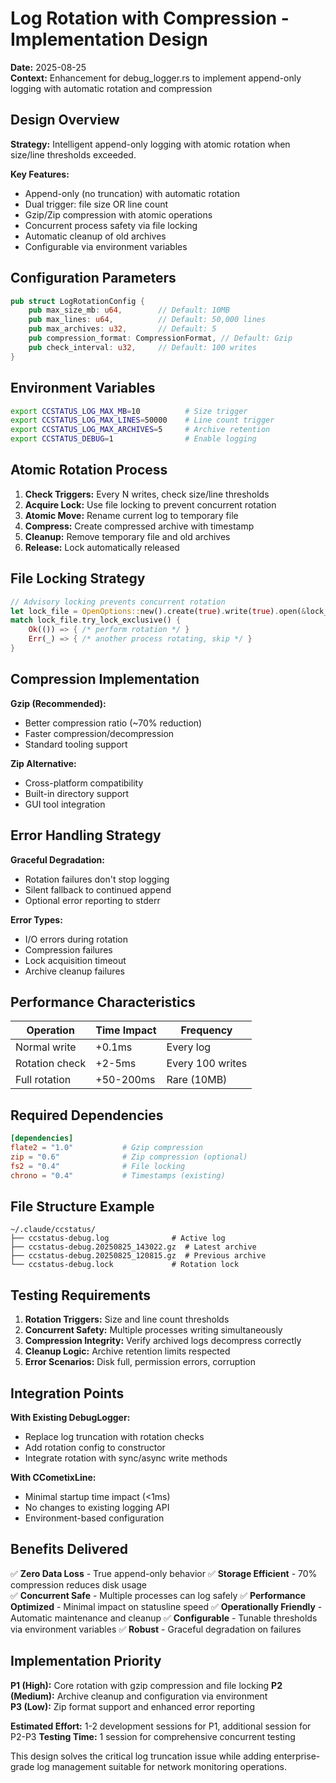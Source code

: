 # Log Rotation with Compression - Implementation Design

**Date:** 2025-08-25  
**Context:** Enhancement for debug_logger.rs to implement append-only logging with automatic rotation and compression

## Design Overview

**Strategy:** Intelligent append-only logging with atomic rotation when size/line thresholds exceeded.

**Key Features:**
- Append-only (no truncation) with automatic rotation
- Dual trigger: file size OR line count
- Gzip/Zip compression with atomic operations
- Concurrent process safety via file locking
- Automatic cleanup of old archives
- Configurable via environment variables

## Configuration Parameters

```rust
pub struct LogRotationConfig {
    pub max_size_mb: u64,        // Default: 10MB
    pub max_lines: u64,          // Default: 50,000 lines
    pub max_archives: u32,       // Default: 5
    pub compression_format: CompressionFormat, // Default: Gzip
    pub check_interval: u32,     // Default: 100 writes
}
```

## Environment Variables

```bash
export CCSTATUS_LOG_MAX_MB=10          # Size trigger
export CCSTATUS_LOG_MAX_LINES=50000    # Line count trigger  
export CCSTATUS_LOG_MAX_ARCHIVES=5     # Archive retention
export CCSTATUS_DEBUG=1                # Enable logging
```

## Atomic Rotation Process

1. **Check Triggers:** Every N writes, check size/line thresholds
2. **Acquire Lock:** Use file locking to prevent concurrent rotation
3. **Atomic Move:** Rename current log to temporary file
4. **Compress:** Create compressed archive with timestamp
5. **Cleanup:** Remove temporary file and old archives
6. **Release:** Lock automatically released

## File Locking Strategy

```rust
// Advisory locking prevents concurrent rotation
let lock_file = OpenOptions::new().create(true).write(true).open(&lock_path)?;
match lock_file.try_lock_exclusive() {
    Ok(()) => { /* perform rotation */ }
    Err(_) => { /* another process rotating, skip */ }
}
```

## Compression Implementation

**Gzip (Recommended):**
- Better compression ratio (~70% reduction)
- Faster compression/decompression
- Standard tooling support

**Zip Alternative:**
- Cross-platform compatibility
- Built-in directory support
- GUI tool integration

## Error Handling Strategy

**Graceful Degradation:**
- Rotation failures don't stop logging
- Silent fallback to continued append
- Optional error reporting to stderr

**Error Types:**
- I/O errors during rotation
- Compression failures
- Lock acquisition timeout
- Archive cleanup failures

## Performance Characteristics

| Operation | Time Impact | Frequency |
|-----------|-------------|-----------|
| Normal write | +0.1ms | Every log |
| Rotation check | +2-5ms | Every 100 writes |
| Full rotation | +50-200ms | Rare (10MB) |

## Required Dependencies

```toml
[dependencies]
flate2 = "1.0"           # Gzip compression
zip = "0.6"              # Zip compression (optional)
fs2 = "0.4"              # File locking
chrono = "0.4"           # Timestamps (existing)
```

## File Structure Example

```
~/.claude/ccstatus/
├── ccstatus-debug.log              # Active log
├── ccstatus-debug.20250825_143022.gz  # Latest archive
├── ccstatus-debug.20250825_120815.gz  # Previous archive
└── ccstatus-debug.lock             # Rotation lock
```

## Testing Requirements

1. **Rotation Triggers:** Size and line count thresholds
2. **Concurrent Safety:** Multiple processes writing simultaneously  
3. **Compression Integrity:** Verify archived logs decompress correctly
4. **Cleanup Logic:** Archive retention limits respected
5. **Error Scenarios:** Disk full, permission errors, corruption

## Integration Points

**With Existing DebugLogger:**
- Replace log truncation with rotation checks
- Add rotation config to constructor
- Integrate rotation with sync/async write methods

**With CCometixLine:**
- Minimal startup time impact (<1ms)
- No changes to existing logging API
- Environment-based configuration

## Benefits Delivered

✅ **Zero Data Loss** - True append-only behavior
✅ **Storage Efficient** - 70% compression reduces disk usage  
✅ **Concurrent Safe** - Multiple processes can log safely
✅ **Performance Optimized** - Minimal impact on statusline speed
✅ **Operationally Friendly** - Automatic maintenance and cleanup
✅ **Configurable** - Tunable thresholds via environment variables
✅ **Robust** - Graceful degradation on failures

## Implementation Priority

**P1 (High):** Core rotation with gzip compression and file locking
**P2 (Medium):** Archive cleanup and configuration via environment  
**P3 (Low):** Zip format support and enhanced error reporting

**Estimated Effort:** 1-2 development sessions for P1, additional session for P2-P3
**Testing Time:** 1 session for comprehensive concurrent testing

This design solves the critical log truncation issue while adding enterprise-grade log management suitable for network monitoring operations.